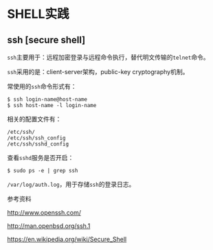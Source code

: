 # SHELL实践

## ssh [secure shell]

```ssh```主要用于：远程加密登录与远程命令执行，替代明文传输的```telnet```命令。

```ssh```采用的是：client-server架构，public-key cryptography机制。

常使用的```ssh```命令形式有：

```
$ ssh login-name@host-name
$ ssh host-name -l login-name
```

相关的配置文件有：

```
/etc/ssh/
/etc/ssh/ssh_config
/etc/ssh/sshd_config
```

查看```sshd```服务是否开启：

```
$ sudo ps -e | grep ssh
```

```/var/log/auth.log```，用于存储```ssh```的登录日志。

参考资料

http://www.openssh.com/

http://man.openbsd.org/ssh.1

https://en.wikipedia.org/wiki/Secure_Shell
